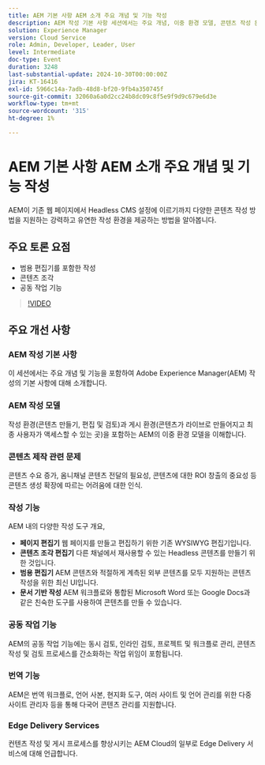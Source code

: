 ```yaml
---
title: AEM 기본 사항 AEM 소개 주요 개념 및 기능 작성
description: AEM 작성 기본 사항 세션에서는 주요 개념, 이중 환경 모델, 콘텐츠 작성 문제, 작성 도구, 공동 작업 및 번역 기능, 에지 전달 서비스에 대해 다룹니다.
solution: Experience Manager
version: Cloud Service
role: Admin, Developer, Leader, User
level: Intermediate
doc-type: Event
duration: 3248
last-substantial-update: 2024-10-30T00:00:00Z
jira: KT-16416
exl-id: 5966c14a-7adb-48d8-bf20-9fb4a350745f
source-git-commit: 32060a6a0d2cc24b8dc09c8f5e9f9d9c679e6d3e
workflow-type: tm+mt
source-wordcount: '315'
ht-degree: 1%

---
```


# AEM 기본 사항 AEM 소개 주요 개념 및 기능 작성

AEM이 기존 웹 페이지에서 Headless CMS 설정에 이르기까지 다양한 콘텐츠 작성 방법을 지원하는 강력하고 유연한 작성 환경을 제공하는 방법을 알아봅니다.

## 주요 토론 요점

* 범용 편집기를 포함한 작성
* 콘텐츠 조각
* 공동 작업 기능

>[!VIDEO](https://video.tv.adobe.com/v/3435747/?learn=on)

## 주요 개선 사항

### AEM 작성 기본 사항

이 세션에서는 주요 개념 및 기능을 포함하여 Adobe Experience Manager(AEM) 작성의 기본 사항에 대해 소개합니다.

### AEM 작성 모델

작성 환경(콘텐츠 만들기, 편집 및 검토)과 게시 환경(콘텐츠가 라이브로 만들어지고 최종 사용자가 액세스할 수 있는 곳)을 포함하는 AEM의 이중 환경 모델을 이해합니다.

### 콘텐츠 제작 관련 문제

콘텐츠 수요 증가, 옴니채널 콘텐츠 전달의 필요성, 콘텐츠에 대한 ROI 창출의 중요성 등 콘텐츠 생성 확장에 따르는 어려움에 대한 인식. &#x200B;

### 작성 기능

AEM 내의 다양한 작성 도구 개요,

* **페이지 편집기** 웹 페이지를 만들고 편집하기 위한 기존 WYSIWYG 편집기입니다. &#x200B;
* **콘텐츠 조각 편집기** 다른 채널에서 재사용할 수 있는 Headless 콘텐츠를 만들기 위한 것입니다. &#x200B;
* **범용 편집기** AEM 콘텐츠와 적절하게 계측된 외부 콘텐츠를 모두 지원하는 콘텐츠 작성을 위한 최신 UI입니다. &#x200B;
* **문서 기반 작성** AEM 워크플로와 통합된 Microsoft Word 또는 Google Docs과 같은 친숙한 도구를 사용하여 콘텐츠를 만들 수 있습니다. &#x200B;

### 공동 작업 기능

AEM의 공동 작업 기능에는 동시 검토, 인라인 검토, 프로젝트 및 워크플로 관리, 콘텐츠 작성 및 검토 프로세스를 간소화하는 작업 위임이 포함됩니다.

### 번역 기능

AEM은 번역 워크플로, 언어 사본, 현지화 도구, 여러 사이트 및 언어 관리를 위한 다중 사이트 관리자 등을 통해 다국어 콘텐츠 관리를 지원합니다.

### Edge Delivery Services

컨텐츠 작성 및 게시 프로세스를 향상시키는 AEM Cloud의 일부로 Edge Delivery 서비스에 대해 언급합니다.
